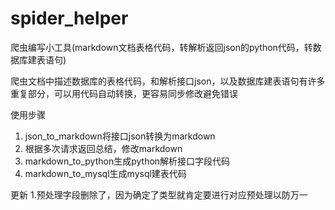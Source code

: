 # spider_helper
爬虫编写小工具(markdown文档表格代码，转解析返回json的python代码，转数据库建表语句)

爬虫文档中描述数据库的表格代码，和解析接口json，以及数据库建表语句有许多重复部分，可以用代码自动转换，更容易同步修改避免错误

使用步骤
1. json_to_markdown将接口json转换为markdown
2. 根据多次请求返回总结，修改markdown
3. markdown_to_python生成python解析接口字段代码
4. markdown_to_mysql生成mysql建表代码

更新
1.预处理字段删除了，因为确定了类型就肯定要进行对应预处理以防万一